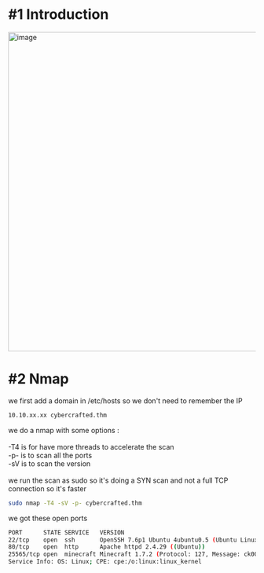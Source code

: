 # #1 Introduction
<img width="650" alt="image" src="https://github.com/MaTe0r/tryhackme.com/assets/94843357/8f965ab0-677e-4db0-9741-002c2469d6e2">

# #2 Nmap

we first add a domain in /etc/hosts so we don't need to remember the IP
```bash
10.10.xx.xx cybercrafted.thm
```

we do a nmap with some options :\
\
-T4 is for have more threads to accelerate the scan\
-p- is to scan all the ports\
-sV is to scan the version\
\
we run the scan as sudo so it's doing a SYN scan and not a full TCP connection so it's faster

```bash
sudo nmap -T4 -sV -p- cybercrafted.thm
```

we got these open ports
```bash
PORT      STATE SERVICE   VERSION
22/tcp    open  ssh       OpenSSH 7.6p1 Ubuntu 4ubuntu0.5 (Ubuntu Linux; protocol 2.0)
80/tcp    open  http      Apache httpd 2.4.29 ((Ubuntu))
25565/tcp open  minecraft Minecraft 1.7.2 (Protocol: 127, Message: ck00r lcCyberCraftedr ck00rrck00r e-TryHackMe-r  ck00r, Users: 0/1)
Service Info: OS: Linux; CPE: cpe:/o:linux:linux_kernel
```
